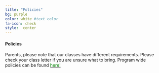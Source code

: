 ```yaml
---
title: "Policies"
bg: purple
color: white #text color
fa-icon: check
style:  center
---
```


#### Policies 
Parents, please note that our classes have different requirements. Please check your class letter if you are unsure what to bring. Program wide policies can be found <a href="http://sciencediscovery.colorado.edu/registration/"><font color='green'>here!</font></a>

<!--In this section add supervised lunch policy dropdown, like this:-->
<!--you can also add dropdowns for cancellation/transfer policies, dropoff and pickup procedures, etc. current links are to the schedules, new links should be pdfs as well.-->

<!--&nbsp;-->

<!--<div class="centered">-->
<!--    <a href="#" id="show_1" class="btn btn-info btn-block">Dropoff and Pickup Procedures</a>-->
<!--      <div id="extra_1" style="display: none;">-->
<!--        <iframe src="http://docs.google.com/gview?url=http://sciencediscovery.colorado.edu/wp-content/uploads/2013/05/ES_PDF_2_27-Sheet1.pdf&embedded=true"></iframe>-->
<!--      </div>-->

<!--    <a href="#" id="show_2" class="btn btn-info btn-block">Supervised Lunch Policy</a>-->
<!--      <div id="extra_2" style="display: none;">-->
<!--        <iframe src="http://docs.google.com/gview?url=http://sciencediscovery.colorado.edu/wp-content/uploads/2013/05/MiddleSchoolPDF2_27fin-Sheet1.pdf&embedded=true"></iframe>-->
<!--      </div>-->

<!--    <a href="#" id="show_3" class="btn btn-info btn-block">Cancellation and Transfer Policies</a>-->
<!--      <div id="extra_3" style="display: none;">-->
<!--        <iframe src="http://docs.google.com/gview?url=http://sciencediscovery.colorado.edu/wp-content/uploads/2013/05/WebsiteSchedule_2015_Denver-Sheet1.pdf&embedded=true"></iframe>-->
<!--    </div>-->
<!--</div>-->
